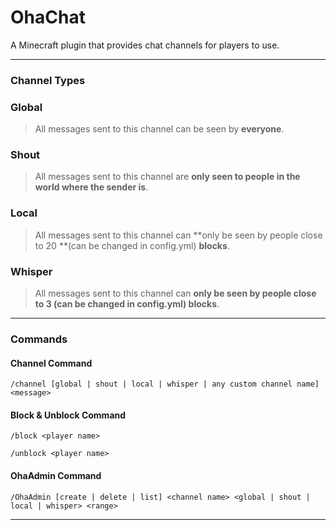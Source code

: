 # OhaChat
A Minecraft plugin that provides chat channels for players to use.

------------

### **Channel Types**
### Global
> All messages sent to this channel can be seen by **everyone**.

### Shout
> All messages sent to this channel are **only seen to people in the world where the sender is**.

### Local
> All messages sent to this channel can **only be seen by people close to 20 **(can be changed in config.yml) **blocks**.

### Whisper
> All messages sent to this channel can **only be seen by people close to 3 (can be changed in config.yml) blocks**.

------------

### Commands

#### Channel Command
`/channel [global | shout | local | whisper | any custom channel name] <message>`

#### Block & Unblock Command
`/block <player name>`

`/unblock <player name>`

#### OhaAdmin Command
`/OhaAdmin [create | delete | list] <channel name> <global | shout | local | whisper> <range>`

------------

